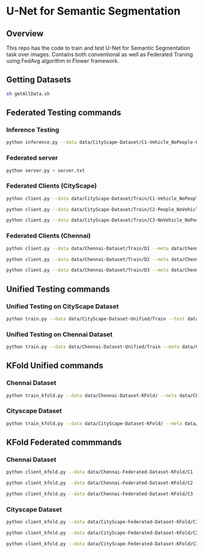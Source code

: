 # U-Net for Semantic Segmentation

## Overview

This repo has the code to train and test U-Net for Semantic Segmentation task over images. Contains both conventional as well as Federated Traning using FedAvg algorithm in Flower framework.

## Getting Datasets

```sh
sh getAllData.sh
```

## Federated Testing commands 


### Inference Testing

```sh
python inference.py --data data/CityScape-Dataset/C1-Vehicle_NoPeople-65 --img data/CityScape-Dataset/C1-Vehicle_NoPeople-65/Image/ulm_000009_000019_leftImg8bit.png --meta data/CityScape-Dataset --checkpoint saved_models/unet_epoch_0_1.67928.pt --ind 0
```

### Federated server

```sh
python server.py > server.txt
```

### Federated Clients (CityScape)

```sh
python client.py --data data/CityScape-Dataset/Train/C1-Vehicle_NoPeople-65 --test data/CityScape-Dataset/Test --meta data/CityScape-Dataset --num_epochs 50 --loss crossentropy --name client1 > client1.txt
```

```sh
python client.py --data data/CityScape-Dataset/Train/C2-People_NoVehicle-22 --test data/CityScape-Dataset/Test --meta data/CityScape-Dataset --num_epochs 50 --loss crossentropy --name client2 > client2.txt
```

```sh
python client.py --data data/CityScape-Dataset/Train/C3-NoVehicle_NoPeople-11 --test data/CityScape-Dataset/Test --meta data/CityScape-Dataset --num_epochs 50 --loss crossentropy --name client3 > client3.txt
```
### Federated Clients (Chennai)

```sh
python client.py --data data/Chennai-Dataset/Train/D1 --meta data/Chennai-Dataset --test data/Chennai-Dataset/Test/T1 --num_epochs 50 --loss crossentropy --name clientCHN1 > clientCHN1.txt
```

```sh
python client.py --data data/Chennai-Dataset/Train/D2 --meta data/Chennai-Dataset --test data/Chennai-Dataset/Test/T2 --num_epochs 50 --loss crossentropy --name clientCHN2 > clientCHN2.txt
```

```sh
python client.py --data data/Chennai-Dataset/Train/D3 --meta data/Chennai-Dataset --test data/Chennai-Dataset/Test/T3 --num_epochs 50 --loss crossentropy --name clientCHN3 > clientCHN3.txt
```

## Unified Testing commands

### Unified Testing on CityScape Dataset

```sh
python train.py --data data/CityScape-Dataset-Unified/Train --test data/CityScape-Dataset-Unified/Test --meta data/CityScape-Dataset-Unified --num_epochs 50 --loss crossentropy --name UnifiedCSP > UnifiedCSP.txt
```

### Unified Testing on Chennai Dataset

```sh 
python train.py --data data/Chennai-Dataset-Unified/Train --meta data/Chennai-Dataset-Unified --test data/Chennai-Dataset-Unified/Test --num_epochs 50 --loss crossentropy --name UnifiedCHN > UnifiedCHN.txt
```
## KFold Unified commands

### Chennai Dataset

```sh
python train_kfold.py --data data/Chennai-Dataset-KFold/ --meta data/Chennai-Dataset-KFold/ --name ChennaiKFold --folds 5 --epochs 10 --batch 1 --loss crossentropy --model Custom_Slim_UNet > UnifiedCHNFolded.txt
```

### Cityscape Dataset

```sh
python train_kfold.py --data data/CityScape-Dataset-KFold/ --meta data/CityScape-Dataset-KFold/ --name CityScapeKFold --folds 5 --epochs 10 --batch 1 --loss crossentropy --model Custom_Slim_UNet > UnifiedCSPFolded.txt
```

## KFold Federated commmands

### Chennai Dataset

```sh
python client_kfold.py --data data/Chennai-Federated-Dataset-KFold/C1 --meta data/Chennai-Federated-Dataset-KFold --folds 5 --epochs 10 --loss crossentropy --batch 1 --model Custom_Slim_UNet --name clientKFoldCHN1 > clientKFoldCHN1.txt
```

```sh
python client_kfold.py --data data/Chennai-Federated-Dataset-KFold/C2 --meta data/Chennai-Federated-Dataset-KFold --folds 5 --epochs 10 --loss crossentropy --batch 1 --model Custom_Slim_UNet --name clientKFoldCHN2 > clientKFoldCHN2.txt
```

```sh
python client_kfold.py --data data/Chennai-Federated-Dataset-KFold/C3 --meta data/Chennai-Federated-Dataset-KFold --folds 5 --epochs 10 --loss crossentropy --batch 1 --model Custom_Slim_UNet --name clientKFoldCHN3 > clientKFoldCHN3.txt
```

### Cityscape Dataset

```sh
python client_kfold.py --data data/CityScape-Federated-Dataset-KFold/C1 --meta data/CityScape-Federated-Dataset-KFold --folds 5 --epochs 10 --loss crossentropy --batch 1 --model Custom_Slim_UNet --name clientKFoldCSP1 > clientKFoldCSP1.txt
```

```sh
python client_kfold.py --data data/CityScape-Federated-Dataset-KFold/C2 --meta data/CityScape-Federated-Dataset-KFold --folds 5 --epochs 10 --loss crossentropy --batch 1 --model Custom_Slim_UNet --name clientKFoldCSP2 > clientKFoldCSP2.txt
```

```sh
python client_kfold.py --data data/CityScape-Federated-Dataset-KFold/C3 --meta data/CityScape-Federated-Dataset-KFold --folds 5 --epochs 10 --loss crossentropy --batch 1 --model Custom_Slim_UNet --name clientKFoldCSP3 > clientKFoldCSP3.txt
```